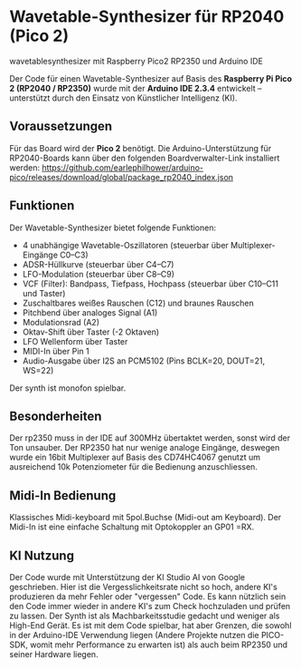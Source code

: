 # Wavetable-Synthesizer für RP2040 (Pico 2)
wavetablesynthesizer mit Raspberry Pico2 RP2350 und Arduino IDE

Der Code für einen Wavetable-Synthesizer auf Basis des **Raspberry Pi Pico 2 (RP2040 / RP2350)** wurde mit der **Arduino IDE 2.3.4** entwickelt – unterstützt durch den Einsatz von Künstlicher Intelligenz (KI).

## Voraussetzungen

Für das Board wird der **Pico 2** benötigt. Die Arduino-Unterstützung für RP2040-Boards kann über den folgenden Boardverwalter-Link installiert werden:
https://github.com/earlephilhower/arduino-pico/releases/download/global/package_rp2040_index.json
## Funktionen

Der Wavetable-Synthesizer bietet folgende Funktionen:

- 4 unabhängige Wavetable-Oszillatoren (steuerbar über Multiplexer-Eingänge C0–C3)
- ADSR-Hüllkurve (steuerbar über C4–C7)
- LFO-Modulation (steuerbar über C8–C9)
- VCF (Filter): Bandpass, Tiefpass, Hochpass (steuerbar über C10–C11 und Taster)
- Zuschaltbares weißes Rauschen (C12) und braunes Rauschen
- Pitchbend über analoges Signal (A1)
- Modulationsrad (A2)
- Oktav-Shift über Taster (-2 Oktaven)
- LFO Wellenform über Taster
- MIDI-In über Pin 1
- Audio-Ausgabe über I2S an PCM5102 (Pins BCLK=20, DOUT=21, WS=22)

Der synth ist monofon spielbar.

## Besonderheiten
Der rp2350 muss in der IDE auf 300MHz übertaktet werden, sonst wird der Ton unsauber. Der RP2350 hat nur wenige analoge Eingänge, deswegen wurde ein 16bit Multiplexer auf Basis des CD74HC4067 genutzt um ausreichend 10k Potenziometer für die Bedienung anzuschliessen.

## Midi-In Bedienung
Klassisches Midi-keyboard mit 5pol.Buchse (Midi-out am Keyboard). Der Midi-In ist eine einfache Schaltung mit Optokoppler an GP01 =RX.

## KI Nutzung
Der Code wurde mit Unterstützung der KI Studio AI von Google geschrieben. Hier ist die Vergesslichkeitsrate nicht so hoch, andere KI's produzieren da mehr Fehler oder "vergessen" Code. Es kann nützlich sein den Code immer wieder in andere KI's zum Check hochzuladen und prüfen zu lassen. Der Synth ist als Machbarkeitsstudie gedacht und weniger als High-End Gerät. Es ist mit dem Code spielbar, hat aber Grenzen, die sowohl in der Arduino-IDE Verwendung liegen (Andere Projekte nutzen die PICO-SDK, womit mehr Performance zu erwarten ist) als auch beim RP2350 und seiner Hardware liegen.
